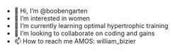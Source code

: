 - 👋 Hi, I’m @boobengarten
- 👀 I’m interested in women
- 🌱 I’m currently learning optimal hypertrophic training 
- 💞️ I’m looking to collaborate on coding and gains 
- 📫 How to reach me AMOS: william_bizier

<!---
boobengarten/boobengarten is a ✨ special ✨ repository because its `README.md` (this file) appears on your GitHub profile.
You can click the Preview link to take a look at your changes.
--->

